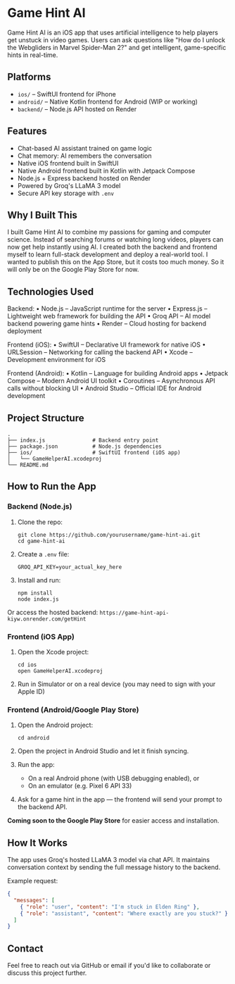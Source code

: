 # Game Hint AI

Game Hint AI is an iOS app that uses artificial intelligence to help players get unstuck in video games. Users can ask questions like "How do I unlock the Webgliders in Marvel Spider-Man 2?" and get intelligent, game-specific hints in real-time.

## Platforms

- `ios/` – SwiftUI frontend for iPhone
- `android/` – Native Kotlin frontend for Android (WIP or working)
- `backend/` – Node.js API hosted on Render

## Features

- Chat-based AI assistant trained on game logic
- Chat memory: AI remembers the conversation
- Native iOS frontend built in SwiftUI
- Native Android frontend built in Kotlin with Jetpack Compose 
- Node.js + Express backend hosted on Render
- Powered by Groq's LLaMA 3 model
- Secure API key storage with `.env`

## Why I Built This

I built Game Hint AI to combine my passions for gaming and computer science. Instead of searching forums or watching long videos, players can now get help instantly using AI. I created both the backend and frontend myself to learn full-stack development and deploy a real-world tool. I wanted to publish this on the App Store, but it costs too much money. So it will only be on the Google Play Store for now.

## Technologies Used

Backend:
	• Node.js – JavaScript runtime for the server
	• Express.js – Lightweight web framework for building the API
	• Groq API – AI model backend powering game hints
	• Render – Cloud hosting for backend deployment

Frontend (iOS):
	• SwiftUI – Declarative UI framework for native iOS
	• URLSession – Networking for calling the backend API
	• Xcode – Development environment for iOS

Frontend (Android):
	• Kotlin – Language for building Android apps
	• Jetpack Compose – Modern Android UI toolkit
	• Coroutines – Asynchronous API calls without blocking UI
	• Android Studio – Official IDE for Android development
  
## Project Structure

```
.
├── index.js               # Backend entry point
├── package.json           # Node.js dependencies
├── ios/                   # SwiftUI frontend (iOS app)
│   └── GameHelperAI.xcodeproj
└── README.md
```

## How to Run the App

### Backend (Node.js)

1. Clone the repo:
   ```
   git clone https://github.com/yourusername/game-hint-ai.git
   cd game-hint-ai
   ```

2. Create a `.env` file:
   ```
   GROQ_API_KEY=your_actual_key_here
   ```

3. Install and run:
   ```
   npm install
   node index.js
   ```

Or access the hosted backend: `https://game-hint-api-kiyw.onrender.com/getHint`

### Frontend (iOS App)

1. Open the Xcode project:
   ```
   cd ios
   open GameHelperAI.xcodeproj
   ```

2. Run in Simulator or on a real device (you may need to sign with your Apple ID)

### Frontend (Android/Google Play Store)

1. Open the Android project:
   ```
   cd android
   ```

2. Open the project in Android Studio and let it finish syncing.

3. Run the app:
   - On a real Android phone (with USB debugging enabled), or  
   - On an emulator (e.g. Pixel 6 API 33)

4. Ask for a game hint in the app — the frontend will send your prompt to the backend API.

 **Coming soon to the Google Play Store** for easier access and installation.

## How It Works

The app uses Groq's hosted LLaMA 3 model via chat API. It maintains conversation context by sending the full message history to the backend.

Example request:

```json
{
  "messages": [
    { "role": "user", "content": "I'm stuck in Elden Ring" },
    { "role": "assistant", "content": "Where exactly are you stuck?" }
  ]
}
```

## Contact

Feel free to reach out via GitHub or email if you'd like to collaborate or discuss this project further.
